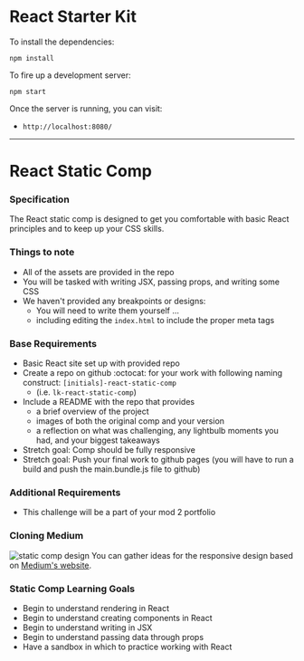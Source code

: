# React Starter Kit

To install the dependencies:

```
npm install
```

To fire up a development server:

```
npm start
```

Once the server is running, you can visit:

* `http://localhost:8080/`

--------------------------------

# React Static Comp

### Specification
The React static comp is designed to get you comfortable with basic React principles and to keep up your CSS skills.

### Things to note
- All of the assets are provided in the repo
- You will be tasked with writing JSX, passing props, and writing some CSS
- We haven't provided any breakpoints or designs:
  - You will need to write them yourself ...
  - including editing the `index.html` to include the proper meta tags

### Base Requirements
- Basic React site set up with provided repo
- Create a repo on github :octocat: for your work with following naming construct: `[initials]-react-static-comp`
  - (i.e. `lk-react-static-comp`)
- Include a README with the repo that provides
  * a brief overview of the project
  * images of both the original comp and your version
  * a reflection on what was challenging, any lightbulb moments you had, and your biggest takeaways
- Stretch goal: Comp should be fully responsive
- Stretch goal: Push your final work to github pages (you will have to run a build and push the main.bundle.js file to github)


### Additional Requirements
- This challenge will be a part of your mod 2 portfolio

### Cloning Medium
![static comp design](https://i.imgur.com/8eQr70q.png)
You can gather ideas for the responsive design based on [Medium's website](https://web.archive.org/web/20170911122145/https://medium.com/).

### Static Comp Learning Goals
- Begin to understand rendering in React
- Begin to understand creating components in React
- Begin to understand writing in JSX
- Begin to understand passing data through props
- Have a sandbox in which to practice working with React
